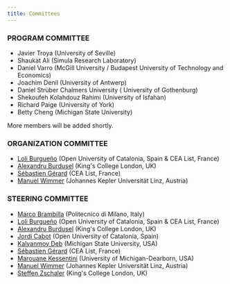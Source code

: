 ```yaml
---
title: Committees
---
```


### PROGRAM COMMITTEE

* Javier Troya (University of Seville)
* Shaukat Ali (Simula Research Laboratory)
* Daniel Varro (McGill University / Budapest University of Technology and Economics)
* Joachim Denil (University of Antwerp)
* Daniel Strüber Chalmers University ( University of Gothenburg)
* Shekoufeh Kolahdouz Rahimi (University of Isfahan)
* Richard Paige (University of York)
* Betty Cheng (Michigan State University)

More members will be added shortly.

### ORGANIZATION COMMITTEE
* [Loli Burgueño](https://som-research.uoc.edu/loli-burgueno/) (Open University of Catalonia, Spain & CEA List, France)
* [Alexandru Burdusel](https://nms.kcl.ac.uk/alex.burdusel/) (King's College London, UK)
* [Sébastien Gérard](https://www.linkedin.com/in/sebastien-gerard-88a01a5/) (CEA List, France)
* [Manuel Wimmer](https://www.se.jku.at/manuel-wimmer/) (Johannes Kepler Universität Linz, Austria)

### STEERING COMMITTEE
* [Marco Brambilla](https://marco-brambilla.com/) (Politecnico di Milano, Italy)
* [Loli Burgueño](https://som-research.uoc.edu/loli-burgueno/) (Open University of Catalonia, Spain & CEA List, France)
* [Alexandru Burdusel](https://nms.kcl.ac.uk/alex.burdusel/) (King's College London, UK)
* [Jordi Cabot](https://jordicabot.com/) (Open University of Catalonia, Spain)
* [Kalyanmoy Deb](https://www.egr.msu.edu/~kdeb/) (Michigan State University, USA)
* [Sébastien Gérard](https://www.linkedin.com/in/sebastien-gerard-88a01a5/) (CEA List, France)
* [Marouane Kessentini](https://umdearborn.edu/users/marouane) (University of Michigan-Dearborn, USA)
* [Manuel Wimmer](https://www.se.jku.at/manuel-wimmer/) (Johannes Kepler Universität Linz, Austria)
* [Steffen Zschaler](http://www.steffen-zschaler.de/) (King's College London, UK)
